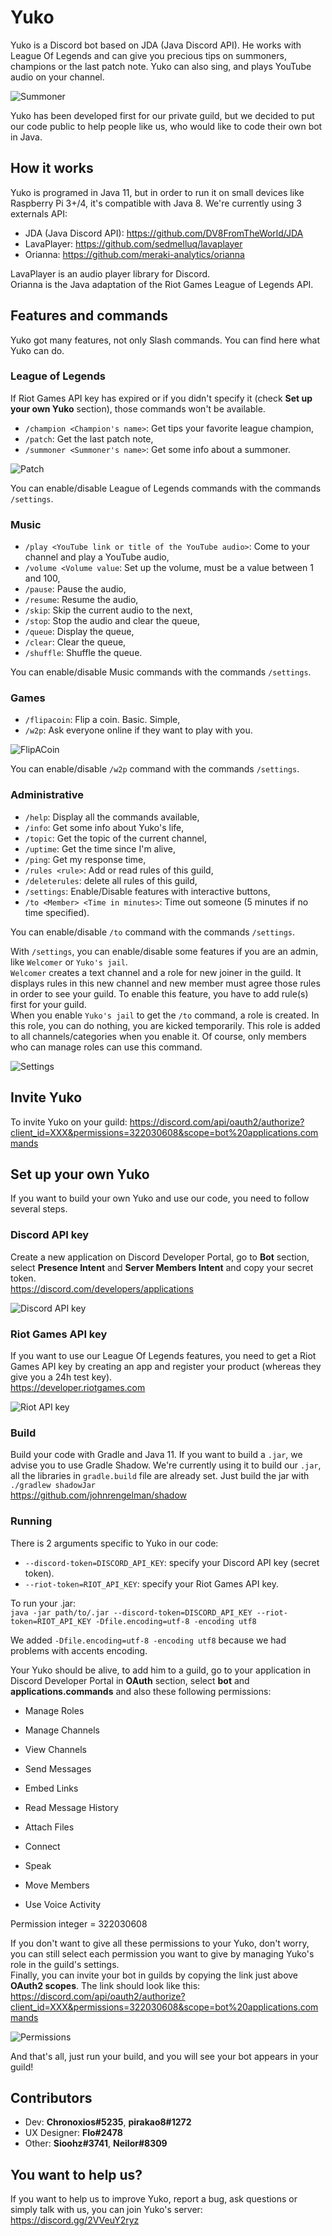 # Yuko

Yuko is a Discord bot based on JDA (Java Discord API). He works with League Of Legends and can give you precious tips on summoners, champions or the last patch note. Yuko can also sing, and plays YouTube audio on your channel.

![Summoner](images/summoner.png)

Yuko has been developed first for our private guild, but we decided to put our code public to help people like us, who would like to code their own bot in Java.

## How it works
Yuko is programed in Java 11, but in order to run it on small devices like Raspberry Pi 3+/4, it's compatible with Java 8. We're currently using 3 externals API:
* JDA (Java Discord API): https://github.com/DV8FromTheWorld/JDA
* LavaPlayer: https://github.com/sedmelluq/lavaplayer
* Orianna: https://github.com/meraki-analytics/orianna

LavaPlayer is an audio player library for Discord.  
Orianna is the Java adaptation of the Riot Games League of Legends API.

## Features and commands
Yuko got many features, not only Slash commands. You can find here what Yuko can do.

### League of Legends
If Riot Games API key has expired or if you didn't specify it (check **Set up your own Yuko** section), those commands won't be available.

* `/champion <Champion's name>`: Get tips your favorite league champion,
* `/patch`: Get the last patch note,
* `/summoner <Summoner's name>`: Get some info about a summoner.

![Patch](images/patch.png)

You can enable/disable League of Legends commands with the commands `/settings`.

### Music
* `/play <YouTube link or title of the YouTube audio>`: Come to your channel and play a YouTube audio,
* `/volume <Volume value`: Set up the volume, must be a value between 1 and 100,
* `/pause`: Pause the audio,
* `/resume`: Resume the audio,
* `/skip`: Skip the current audio to the next,
* `/stop`: Stop the audio and clear the queue,
* `/queue`: Display the queue,
* `/clear`: Clear the queue,
* `/shuffle`: Shuffle the queue.

You can enable/disable Music commands with the commands `/settings`.

### Games
* `/flipacoin`: Flip a coin. Basic. Simple,
* `/w2p`: Ask everyone online if they want to play with you.

![FlipACoin](images/flipacoin.png)


You can enable/disable `/w2p` command with the commands `/settings`.

### Administrative
* `/help`: Display all the commands available,
* `/info`: Get some info about Yuko's life,
* `/topic`: Get the topic of the current channel,
* `/uptime`: Get the time since I'm alive,
* `/ping`: Get my response time,
* `/rules <rule>`: Add or read rules of this guild,
* `/deleterules`: delete all rules of this guild,
* `/settings`: Enable/Disable features with interactive buttons,
* `/to <Member> <Time in minutes>`: Time out someone (5 minutes if no time specified).

You can enable/disable `/to` command with the commands `/settings`.

With `/settings`, you can enable/disable some features if you are an admin, like `Welcomer` or `Yuko's jail`.  
`Welcomer` creates a text channel and a role for new joiner in the guild. It displays rules in this new channel and new member must agree those rules in order to see your guild. To enable this feature, you have to add rule(s) first for your guild.  
When you enable `Yuko's jail` to get the `/to` command, a role is created. In this role, you can do nothing, you are kicked temporarily. This role is added to all channels/categories when you enable it. Of course, only members who can manage roles can use this command.

![Settings](images/settings.png)

## Invite Yuko
To invite Yuko on your guild: https://discord.com/api/oauth2/authorize?client_id=XXX&permissions=322030608&scope=bot%20applications.commands

## Set up your own Yuko
If you want to build your own Yuko and use our code, you need to follow several steps.

### Discord API key
Create a new application on Discord Developer Portal, go to **Bot** section, select **Presence Intent** and **Server Members Intent** and copy your secret token.  
https://discord.com/developers/applications

![Discord API key](images/DiscordKey.png)

### Riot Games API key
If you want to use our League Of Legends features, you need to get a Riot Games API key by creating an app and register your product (whereas they give you a 24h test key).  
https://developer.riotgames.com

![Riot API key](images/RiotKey.png)

### Build
Build your code with Gradle and Java 11. If you want to build a `.jar`, we advise you to use Gradle Shadow. We're currently using it to build our `.jar`, all the libraries in `gradle.build` file are already set. Just build the jar with `./gradlew shadowJar`  
https://github.com/johnrengelman/shadow

### Running
There is 2 arguments specific to Yuko in our code:
* `--discord-token=DISCORD_API_KEY`: specify your Discord API key (secret token).
* `--riot-token=RIOT_API_KEY`: specify your Riot Games API key.

To run your .jar:  
`java -jar path/to/.jar --discord-token=DISCORD_API_KEY --riot-token=RIOT_API_KEY -Dfile.encoding=utf-8 -encoding utf8`  


We added `-Dfile.encoding=utf-8 -encoding utf8` because we had problems with accents encoding.  


Your Yuko should be alive, to add him to a guild, go to your application in Discord Developer Portal in **OAuth** section, select **bot** and **applications.commands** and also these following permissions:
* Manage Roles
* Manage Channels
* View Channels  


* Send Messages
* Embed Links
* Read Message History
* Attach Files


* Connect
* Speak
* Move Members
* Use Voice Activity

Permission integer = 322030608

If you don't want to give all these permissions to your Yuko, don't worry, you can still select each permission you want to give by managing Yuko's role in the guild's settings.  
Finally, you can invite your bot in guilds by copying the link just above **OAuth2 scopes**. The link should look like this:  
https://discord.com/api/oauth2/authorize?client_id=XXX&permissions=322030608&scope=bot%20applications.commands

![Permissions](images/permissions.png)

And that's all, just run your build, and you will see your bot appears in your guild!

## Contributors
* Dev: **Chronoxios#5235**, **pirakao8#1272**
* UX Designer: **Flo#2478**
* Other: **Sioohz#3741**, **Neilor#8309**

## You want to help us?
If you want to help us to improve Yuko, report a bug, ask questions or simply talk with us, you can join Yuko's server: https://discord.gg/2VVeuY2ryz

